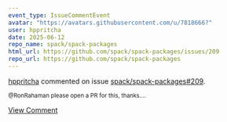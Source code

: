```yaml
---
event_type: IssueCommentEvent
avatar: "https://avatars.githubusercontent.com/u/7818666?"
user: hppritcha
date: 2025-06-12
repo_name: spack/spack-packages
html_url: https://github.com/spack/spack-packages/issues/209
repo_url: https://github.com/spack/spack-packages
---
```


<a href='https://github.com/hppritcha' target='_blank'>hppritcha</a> commented on issue <a href='https://github.com/spack/spack-packages/issues/209' target='_blank'>spack/spack-packages#209</a>.

<small>@RonRahaman please open a PR for this, thanks....</small>

<a href='https://github.com/spack/spack-packages/issues/209' target='_blank'>View Comment</a>